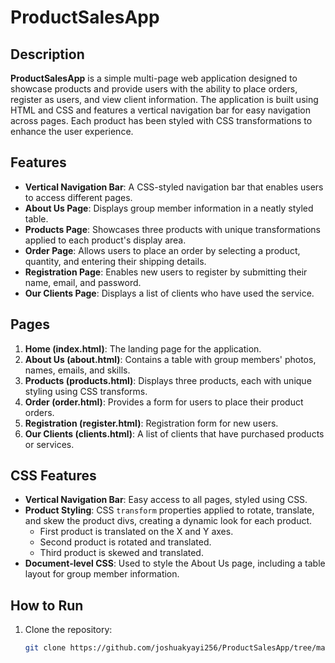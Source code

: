 # ProductSalesApp

## Description
**ProductSalesApp** is a simple multi-page web application designed to showcase products and provide users with the ability to place orders, register as users, and view client information. The application is built using HTML and CSS and features a vertical navigation bar for easy navigation across pages. Each product has been styled with CSS transformations to enhance the user experience.

## Features
- **Vertical Navigation Bar**: A CSS-styled navigation bar that enables users to access different pages.
- **About Us Page**: Displays group member information in a neatly styled table.
- **Products Page**: Showcases three products with unique transformations applied to each product's display area.
- **Order Page**: Allows users to place an order by selecting a product, quantity, and entering their shipping details.
- **Registration Page**: Enables new users to register by submitting their name, email, and password.
- **Our Clients Page**: Displays a list of clients who have used the service.

## Pages
1. **Home (index.html)**: The landing page for the application.
2. **About Us (about.html)**: Contains a table with group members' photos, names, emails, and skills.
3. **Products (products.html)**: Displays three products, each with unique styling using CSS transforms.
4. **Order (order.html)**: Provides a form for users to place their product orders.
5. **Registration (register.html)**: Registration form for new users.
6. **Our Clients (clients.html)**: A list of clients that have purchased products or services.

## CSS Features
- **Vertical Navigation Bar**: Easy access to all pages, styled using CSS.
- **Product Styling**: CSS `transform` properties applied to rotate, translate, and skew the product divs, creating a dynamic look for each product.
    - First product is translated on the X and Y axes.
    - Second product is rotated and translated.
    - Third product is skewed and translated.
- **Document-level CSS**: Used to style the About Us page, including a table layout for group member information.

## How to Run
1. Clone the repository:
   ```bash
   git clone https://github.com/joshuakyayi256/ProductSalesApp/tree/main
